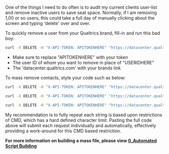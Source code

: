 One of the things I need to do often is to audit my current clients user-list and remove inactive users to save seat space.  Normally, if I am removing 1,00 or so users, this could take a full day of manually clicking about the screen and typing 'delete' over and over.

To quickly remove a user from your Qualtrics brand, fill-in and run this bad boy:

```bash
curl -X DELETE -H "X-API-TOKEN: APITOKENHERE" "https://datacenter.qualtrics.com/API/v3/users/USERIDHERE"
```

- Make sure to replace "APITOKENHERE" with your token
- The user ID of whom you want to remove in place of "USERIDHERE"
- The 'datacenter.qualtrics.com' with your brands link

To mass remove contacts, style your code such as below:

```bash
curl -X DELETE -H "X-API-TOKEN: APITOKENHERE" "https://datacenter.qualtrics.com/API/v3/users/USERIDHERE1"

curl -X DELETE -H "X-API-TOKEN: APITOKENHERE" "https://datacenter.qualtrics.com/API/v3/users/USERIDHERE2"

curl -X DELETE -H "X-API-TOKEN: APITOKENHERE" "https://datacenter.qualtrics.com/API/v3/users/USERIDHERE3"
```

My recommendation is to fully repeat each string is based upon restrictions of CMD, which has a hard defined character limit.  Pasting the full code above will submit each request individually and automatically, effectively providing a work-around for this CMD based restriction.

**For more information on building a mass file, please view [0_Automated Script Building](https://github.com/gruseckib/Qualtrics/blob/master/cURL-Scripts/0_Automated%20Script%20Building.md)**